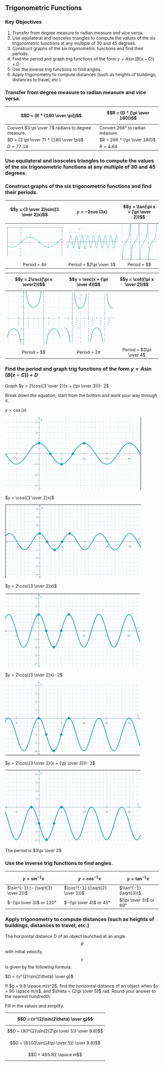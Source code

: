 ## Trigonometric Functions

### Key Objectives

1. Transfer from degree measure to radian measure and vice versa.
2. Use equilateral and isosceles triangles to compute the values of the six trigonometric functions at any multiple of 30 and 45 degrees.
3. Construct graphs of the six trigonometric functions and find their periods.
4. Find the period and graph trig functions of the form $y = A \sin(B (x - C)) + D$
5. Use the inverse trig functions to find angles.
6. Apply trigonometry to compute distances (such as heights of buildings, distances to travel, etc.)

### Transfer from degree measure to radian measure and vice versa.

| $$D = {R * {180 \over \pi}}$$                      | $$R = {D * {\pi \over 180}}$$   |
|----------------------------------------------------|---------------------------------|
| Convert $3 \pi \over 7$ radians to degree measure. | Convert 266° to radian measure. |
| $D = {3 \pi \over 7} * {180 \over \pi}$            | $R = 266 * {\pi \over 180}$     |
| $D = 77.14$                                       | $R = 4.64$                     |


### Use equilateral and isosceles triangles to compute the values of the six trigonometric functions at any multiple of 30 and 45 degrees.



### Construct graphs of the six trigonometric functions and find their periods.

|$$y = {3 \over 2}\sin({1 \over 2}x)$$|$$y = -2\cos(3x)$$      |$$y = \tan(\pi x + {\pi \over 2})$$|
|:-----------------------------------:|:----------------------:|:---------------------------------:|
|![Alt text](https://github.com/Jase-Dryden/Math/blob/58053dae4f13e5d7d46d0b515179ab6a465be556/TrigonometricFunctions/image-3.png)             |![Alt text](https://github.com/Jase-Dryden/Math/blob/58053dae4f13e5d7d46d0b515179ab6a465be556/TrigonometricFunctions/image-2.png)|![Alt text](https://github.com/Jase-Dryden/Math/blob/58053dae4f13e5d7d46d0b515179ab6a465be556/TrigonometricFunctions/image-5.png)           |
|Period = $4\pi$                      |Period = $2\pi \over 3$ |Period = $$                       |

|$$y = 2\csc({\pi x \over2})$$|$$y = \sec(x + {\pi \over 4})$$|$$y = \cot({\pi x \over 2})$$ |
|:---------------------------:|:-----------------------------:|:----------------------------:|
|![Alt text](https://github.com/Jase-Dryden/Math/blob/af48f62ff658b77e3655ac6e89a3b60f784d05ea/TrigonometricFunctions/image-6.png)     |![Alt text](https://github.com/Jase-Dryden/Math/blob/af48f62ff658b77e3655ac6e89a3b60f784d05ea/TrigonometricFunctions/image-4.png)       |                              |
|Period = $$                  |Period = $2\pi$               |Period = $3\pi \over 4$       |
### Find the period and graph trig functions of the form $y = A \sin(B (x - C)) + D$

Graph $y = 2\cos({3 \over 2}(x + {\pi \over 3}))- 2$

Break down the equation, start from the bottom and work your way through it.

$y = \cos(x)$

![Alt text](image.png)

$y = \cos({3 \over 2}x)$

![Alt text](<Screenshot 2023-12-07 020847.png>)

$y = 2\cos({3 \over 2}x)$

![Alt text](<Screenshot 2023-12-07 021050.png>)

$y = 2\cos({3 \over 2}x)- 2$

![Alt text](<Screenshot 2023-12-07 021212.png>)

$y = 2\cos({3 \over 2}(x + {\pi \over 3}))- 2$

![Alt text](image-1.png)

The period is $3\pi \over 2$

### Use the inverse trig functions to find angles.

| $$y = \sin^{-1} x$$                | $$y = \cos^{-1} x$$              | $$y = \tan^{-1} x$$      |
|------------------------------------|----------------------------------|--------------------------|
| $\sin^{-1} (- {\sqrt{3} \over 2})$ | $\cos^{-1} ({\sqrt{2} \over 2})$ | $\tan^{-1} (\sqrt{3})$   |
| $-{\pi \over 3}$ or $120°$        | $-{\pi \over 4}$ or $45°$        | ${\pi \over 3}$ or $60°$ |

### Apply trigonometry to compute distances (such as heights of buildings, distances to travel, etc.)

The horizontal distance D of an object launched at an angle $$\theta$$ with initial velocity $$v$$ is given by the following formula.

$D = {v^{2}\sin(2\theta) \over g}$

If $g = 9.8 \space m/s^2$, find the horizontal distance of an object when $v = 90 \space m/s$, and $\theta = {2\pi \over 5}$ rad. Round your answer to the nearest hundredth.

Fill in the values and simplity.

|$$D = {v^{2}\sin(2\theta) \over g}$$|
|----------------------------------|
|$$D = {90^{2}\sin(2{2\pi \over 5}) \over 9.8}$$|
|$$D = {8100\sin({4\pi \over 5}) \over 9.8}$$|
|$$D = 485.82 \space m$$|